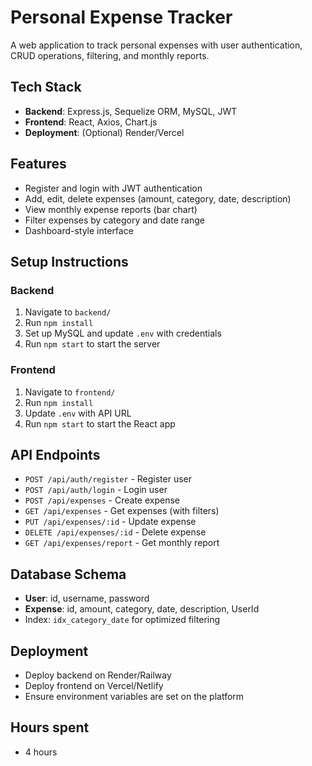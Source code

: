 # Personal Expense Tracker

A web application to track personal expenses with user authentication, CRUD operations, filtering, and monthly reports.

## Tech Stack
- **Backend**: Express.js, Sequelize ORM, MySQL, JWT
- **Frontend**: React, Axios, Chart.js
- **Deployment**: (Optional) Render/Vercel

## Features
- Register and login with JWT authentication
- Add, edit, delete expenses (amount, category, date, description)
- View monthly expense reports (bar chart)
- Filter expenses by category and date range
- Dashboard-style interface

## Setup Instructions

### Backend
1. Navigate to `backend/`
2. Run `npm install`
3. Set up MySQL and update `.env` with credentials
4. Run `npm start` to start the server

### Frontend
1. Navigate to `frontend/`
2. Run `npm install`
3. Update `.env` with API URL
4. Run `npm start` to start the React app

## API Endpoints
- `POST /api/auth/register` - Register user
- `POST /api/auth/login` - Login user
- `POST /api/expenses` - Create expense
- `GET /api/expenses` - Get expenses (with filters)
- `PUT /api/expenses/:id` - Update expense
- `DELETE /api/expenses/:id` - Delete expense
- `GET /api/expenses/report` - Get monthly report

## Database Schema
- **User**: id, username, password
- **Expense**: id, amount, category, date, description, UserId
- Index: `idx_category_date` for optimized filtering

## Deployment
- Deploy backend on Render/Railway
- Deploy frontend on Vercel/Netlify
- Ensure environment variables are set on the platform

## Hours spent 
- 4 hours